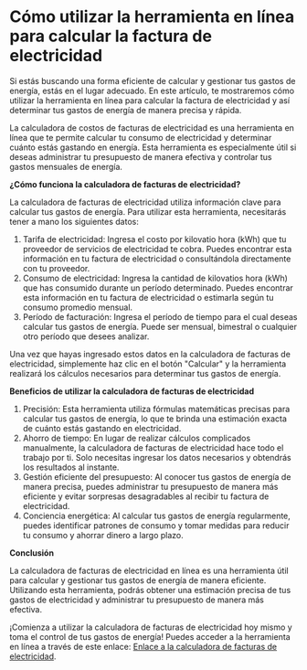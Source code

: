 Cómo utilizar la herramienta en línea para calcular la factura de electricidad
==============================================================================

Si estás buscando una forma eficiente de calcular y gestionar tus gastos de energía, estás en el lugar adecuado. En este artículo, te mostraremos cómo utilizar la herramienta en línea para calcular la factura de electricidad y así determinar tus gastos de energía de manera precisa y rápida.

La calculadora de costos de facturas de electricidad es una herramienta en línea que te permite calcular tu consumo de electricidad y determinar cuánto estás gastando en energía. Esta herramienta es especialmente útil si deseas administrar tu presupuesto de manera efectiva y controlar tus gastos mensuales de energía.

**¿Cómo funciona la calculadora de facturas de electricidad?**

La calculadora de facturas de electricidad utiliza información clave para calcular tus gastos de energía. Para utilizar esta herramienta, necesitarás tener a mano los siguientes datos:

1. Tarifa de electricidad: Ingresa el costo por kilovatio hora (kWh) que tu proveedor de servicios de electricidad te cobra. Puedes encontrar esta información en tu factura de electricidad o consultándola directamente con tu proveedor.
2. Consumo de electricidad: Ingresa la cantidad de kilovatios hora (kWh) que has consumido durante un período determinado. Puedes encontrar esta información en tu factura de electricidad o estimarla según tu consumo promedio mensual.
3. Período de facturación: Ingresa el período de tiempo para el cual deseas calcular tus gastos de energía. Puede ser mensual, bimestral o cualquier otro período que desees analizar.

Una vez que hayas ingresado estos datos en la calculadora de facturas de electricidad, simplemente haz clic en el botón "Calcular" y la herramienta realizará los cálculos necesarios para determinar tus gastos de energía.

**Beneficios de utilizar la calculadora de facturas de electricidad**

1. Precisión: Esta herramienta utiliza fórmulas matemáticas precisas para calcular tus gastos de energía, lo que te brinda una estimación exacta de cuánto estás gastando en electricidad.
2. Ahorro de tiempo: En lugar de realizar cálculos complicados manualmente, la calculadora de facturas de electricidad hace todo el trabajo por ti. Solo necesitas ingresar los datos necesarios y obtendrás los resultados al instante.
3. Gestión eficiente del presupuesto: Al conocer tus gastos de energía de manera precisa, puedes administrar tu presupuesto de manera más eficiente y evitar sorpresas desagradables al recibir tu factura de electricidad.
4. Conciencia energética: Al calcular tus gastos de energía regularmente, puedes identificar patrones de consumo y tomar medidas para reducir tu consumo y ahorrar dinero a largo plazo.

**Conclusión**

La calculadora de facturas de electricidad en línea es una herramienta útil para calcular y gestionar tus gastos de energía de manera eficiente. Utilizando esta herramienta, podrás obtener una estimación precisa de tus gastos de electricidad y administrar tu presupuesto de manera más efectiva.

¡Comienza a utilizar la calculadora de facturas de electricidad hoy mismo y toma el control de tus gastos de energía! Puedes acceder a la herramienta en línea a través de este enlace: [Enlace a la calculadora de facturas de electricidad](https://www.onlinecalculatorsfree.com/es/tools/electricity-bill-calculator.html).